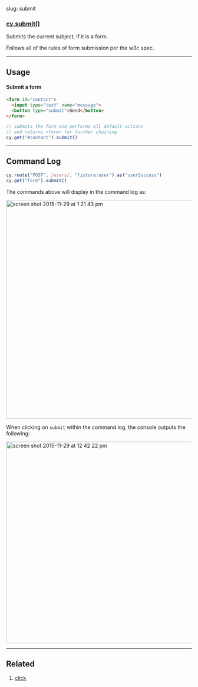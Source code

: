 slug: submit

### [cy.submit()](#usage)

Submits the current subject, if it is a form.

Follows all of the rules of form submission per the w3c spec.

***

## Usage

#### Submit a form

```html
<form id="contact">
  <input type="text" name="message">
  <button type="submit">Send</button>
</form>
```

```js
// submits the form and performs all default actions
// and returns <form> for further chaining
cy.get("#contact").submit()
```

***

## Command Log

```js
cy.route("POST", /users/, "fixture:user").as("userSuccess")
cy.get("form").submit()
```

The commands above will display in the command log as:

<img width="594" alt="screen shot 2015-11-29 at 1 21 43 pm" src="https://cloud.githubusercontent.com/assets/1271364/11459081/3149d9e6-969c-11e5-85b2-ba57638f02df.png">

When clicking on `submit` within the command log, the console outputs the following:

<img width="547" alt="screen shot 2015-11-29 at 12 42 22 pm" src="https://cloud.githubusercontent.com/assets/1271364/11458858/b30b0a0a-9696-11e5-99b9-d785b597287c.png">

***

## Related
1. [click](click)
